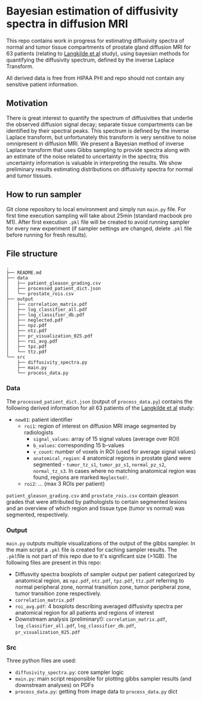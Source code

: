 # Bayesian estimation of diffusivity spectra in diffusion MRI

This repo contains work in progress for estimating diffusivity spectra of normal and tumor tissue compartments of prostate gland diffusion MRI for 63 patients (relating to [Langkilde et al](https://pubmed.ncbi.nlm.nih.gov/28718517/) study), using bayesian methods for quantifying the diffusivity spectrum, defined by the inverse Laplace Transform.

All derived data is free from HIPAA PHI and repo should not contain any sensitive patient information.

## Motivation

There is great interest to quantify the spectrum of diffusivities that underlie the observed diffusion signal decay; separate tissue compartments can be identified by their spectral peaks. This spectrum is defined by the inverse Laplace transform, but unfortunately this transform is very sensitive to noise omnipresent in diffusion MRI. We present a Bayesian method of inverse Laplace transform that uses Gibbs sampling to provide spectra along with an estimate of the noise related to uncertainty in the spectra; this uncertainty information is valuable in interpreting the results. We show preliminary results estimating distributions on diffusivity spectra for normal and tumor tissues.

## How to run sampler

Git clone repository to local environment and simply run `main.py` file. For first time execution sampling will take about 25min (standard macbook pro M1). After first execution `.pkl` file will be created to avoid running sampler for every new experiment (if sampler settings are changed, delete `.pkl` file before running for fresh results).

## File structure
````
.
├── README.md
├── data
│   ├── patient_gleason_grading.csv
│   ├── processed_patient_dict.json
│   └── prostate_rois.csv
├── output
│   ├── correlation_matrix.pdf
│   ├── log_classifier_all.pdf
│   ├── log_classifier_db.pdf
│   ├── neglected.pdf
│   ├── npz.pdf
│   ├── ntz.pdf
│   ├── pr_visualization_025.pdf
│   ├── roi_avg.pdf
│   ├── tpz.pdf
│   └── ttz.pdf
└── src
    ├── diffusivity_spectra.py
    ├── main.py
    └── process_data.py
````

### Data

The `processed_patient_dict.json` (output of `process_data.py`) contains the following derived information for all 63 patients of the [Langkilde et al](https://pubmed.ncbi.nlm.nih.gov/28718517/) study:
- `new01`: patient identifier
  - `roi1`: region of interest on diffusion MRI image segmented by radiologists
    - `signal_values`: array of 15 signal values (average over ROI)
    - `b_values`: corresponding 15 b-values
    - `v_count`: number of voxels in ROI (used for average signal values)
    - `anatomical_region`: 4 anatomical regions in prostate gland were segmented - `tumor_tz_s1`, `tumor_pz_s1`, `normal_pz_s2`, `normal_tz_s3`. In cases where no matching anatomical region was found, regions are marked `Neglected!`.
  - `roi2`: ... (max 3 ROIs per patient)
 
`patient_gleason_grading.csv` and `prostate_rois.csv` contain gleason grades that were attributed by pathologists to certain segmented lesions and an overview of which region and tissue type (tumor vs normal) was segmented, respectively.

### Output

`main.py` outputs multiple visualizations of the output of the gibbs sampler. In the main script a `.pkl` file is created for caching sampler results. The `.pkl`file is not part of this repo due to it's significant size (>1GB). The following files are present in this repo:
- Diffusvity spectra boxplots of sampler output per patient categorized by anatomical region, as `npz.pdf`, `ntz.pdf`, `tpz.pdf`, `ttz.pdf` referring to normal peripheral zone, normal transition zone, tumor peripheral zone, tumor transition zone respectively.
- `correlation_matrix.pdf`
- `roi_avg.pdf`: 4 boxplots describing averaged diffusivity spectra per anatomical region for all patients and regions of interest
- Downstream analysis (preliminary!): `correlation_matrix.pdf`, `log_classifier_all.pdf`, `log_classifier_db.pdf`, `pr_visualization_025.pdf`

### Src

Three python files are used:
- `diffusivity_spectra.py`: core sampler logic
- `main.py`: main script responsible for plotting gibbs sampler results (and downstream analyses) on PDFs
- `process_data.py`: getting from image data to `process_data.py` dict
